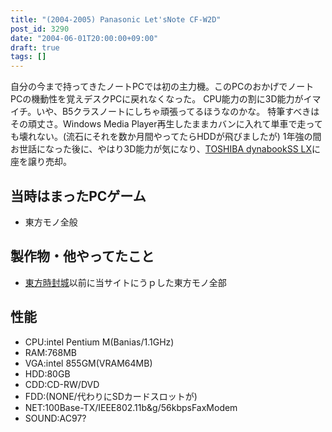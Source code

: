 ```yaml
---
title: "(2004-2005) Panasonic Let'sNote CF-W2D"
post_id: 3290
date: "2004-06-01T20:00:00+09:00"
draft: true
tags: []
---
```



自分の今まで持ってきたノートPCでは初の主力機。このPCのおかげでノートPCの機動性を覚えデスクPCに戻れなくなった。 CPU能力の割に3D能力がイマイチ。いや、B5クラスノートにしちゃ頑張ってるほうなのかな。  特筆すべきはその頑丈さ。Windows Media Player再生したままカバンに入れて単車で走っても壊れない。(流石にそれを数か月間やってたらHDDが飛びましたが) 1年強の間お世話になった後に、やはり3D能力が気になり、[TOSHIBA dynabookSS LX](https://danmaq.com/dynabook-sslx190)に座を譲り売却。
## 当時はまったPCゲーム


  * 東方モノ全般
## 製作物・他やってたこと

  * [東方時封城](https://danmaq.com/!/thA/)以前に当サイトにうｐした東方モノ全部
## 性能

  * CPU:intel Pentium M(Banias/1.1GHz)
  * RAM:768MB
  * VGA:intel 855GM(VRAM64MB)
  * HDD:80GB
  * CDD:CD-RW/DVD
  * FDD:(NONE/代わりにSDカードスロットが)
  * NET:100Base-TX/IEEE802.11b&g/56kbpsFaxModem
  * SOUND:AC97?
